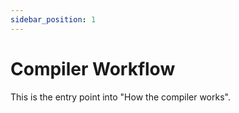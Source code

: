 ```yaml
---
sidebar_position: 1
---
```


# Compiler Workflow

This is the entry point into "How the compiler works".
